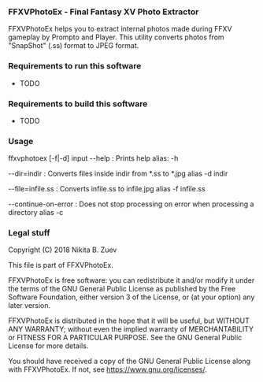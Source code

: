 ### FFXVPhotoEx - Final Fantasy XV Photo Extractor

FFXVPhotoEx helps you to extract internal photos made during FFXV gameplay by Prompto and Player. This utility converts photos from "SnapShot" (.ss) format to JPEG format.


### Requirements to run this software

- TODO


### Requirements to build this software

- TODO


### Usage

ffxvphotoex [-f|-d] input
  --help              : Prints help
                        alias: -h

  --dir=indir         : Converts files inside indir from *.ss to *.jpg
                        alias -d indir

  --file=infile.ss    : Converts infile.ss to infile.jpg
                        alias -f infile.ss

  --continue-on-error : Does not stop processing on error
                        when processing a directory
                        alias -c


### Legal stuff

Copyright (C) 2018 Nikita B. Zuev

This file is part of FFXVPhotoEx.

FFXVPhotoEx is free software: you can redistribute it and/or modify
it under the terms of the GNU General Public License as published by
the Free Software Foundation, either version 3 of the License, or
(at your option) any later version.

FFXVPhotoEx is distributed in the hope that it will be useful,
but WITHOUT ANY WARRANTY; without even the implied warranty of
MERCHANTABILITY or FITNESS FOR A PARTICULAR PURPOSE.  See the
GNU General Public License for more details.

You should have received a copy of the GNU General Public License
along with FFXVPhotoEx.  If not, see <https://www.gnu.org/licenses/>.
